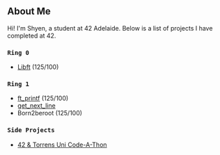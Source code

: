 ## About Me
Hi! I'm Shyen, a student at 42 Adelaide.
Below is a list of projects I have completed at 42.

### `Ring 0`
* [Libft](https://github.com/fractalfeeling/42-Libft.git) (125/100)

### `Ring 1`
* [ft_printf](https://github.com/fractalfeeling/42-ft_printf) (125/100)
* [get_next_line](https://github.com/fractalfeeling/42-get_next_line)
* Born2beroot (125/100)

### `Side Projects`
* [42 & Torrens Uni Code-A-Thon](https://github.com/fractalfeeling/42-Torrens-Codeathon)
